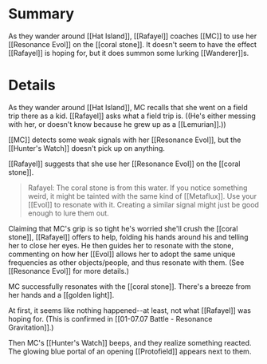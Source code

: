 # Summary
As they wander around [[Hat Island]], [[Rafayel]] coaches [[MC]] to use her [[Resonance Evol]] on the [[coral stone]]. It doesn't seem to have the effect [[Rafayel]] is hoping for, but it does summon some lurking [[Wanderer]]s.

# Details
As they wander around [[Hat Island]], MC recalls that she went on a field trip there as a kid. [[Rafayel]] asks what a field trip is. ((He's either messing with her, or doesn't know because he grew up as a [[Lemurian]].))

[[MC]] detects some weak signals with her [[Resonance Evol]], but the [[Hunter's Watch]] doesn't pick up on anything.

[[Rafayel]] suggests that she use her [[Resonance Evol]] on the [[coral stone]].

> Rafayel: The coral stone is from this water. If you notice something weird, it might be tainted with the same kind of [[Metaflux]]. Use your [[Evol]] to resonate with it. Creating a similar signal might just be good enough to lure them out.

Claiming that MC's grip is so tight he's worried she'll crush the [[coral stone]], [[Rafayel]] offers to help, folding his hands around his and telling her to close her eyes. He then guides her to resonate with the stone, commenting on how her [[Evol]] allows her to adopt the same unique frequencies as other objects/people, and thus resonate with them. (See [[Resonance Evol]] for more details.)

MC successfully resonates with the [[coral stone]]. There's a breeze from her hands and a [[golden light]].

At first, it seems like nothing happened--at least, not what [[Rafayel]] was hoping for. (This is confirmed in [[01-07.07 Battle - Resonance Gravitation]].)

Then MC's [[Hunter's Watch]] beeps, and they realize something reacted. The glowing blue portal of an opening [[Protofield]] appears next to them.

